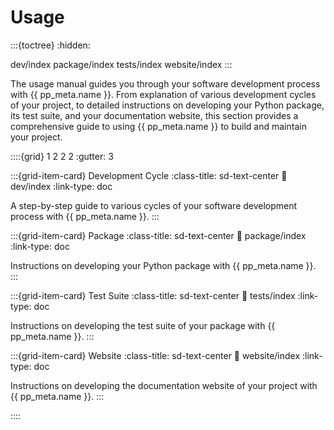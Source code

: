 # Usage

:::{toctree}
:hidden:

dev/index
package/index
tests/index
website/index
:::


The usage manual guides you through your software development process with {{ pp_meta.name }}.
From explanation of various development cycles of your project,
to detailed instructions on developing your Python package,
its test suite, and your documentation website,
this section provides a comprehensive guide to using {{ pp_meta.name }}
to build and maintain your project.


::::{grid} 1 2 2 2
:gutter: 3

:::{grid-item-card} Development Cycle
:class-title: sd-text-center
:link: dev/index
:link-type: doc

A step-by-step guide to various cycles of your software development process with {{ pp_meta.name }}.
:::

:::{grid-item-card} Package
:class-title: sd-text-center
:link: package/index
:link-type: doc

Instructions on developing your Python package with {{ pp_meta.name }}.
:::

:::{grid-item-card} Test Suite
:class-title: sd-text-center
:link: tests/index
:link-type: doc

Instructions on developing the test suite of your package with {{ pp_meta.name }}.
:::

:::{grid-item-card} Website
:class-title: sd-text-center
:link: website/index
:link-type: doc

Instructions on developing the documentation website of your project with {{ pp_meta.name }}.
:::

::::

